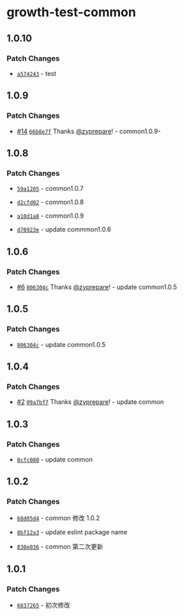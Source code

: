 # growth-test-common

## 1.0.10

### Patch Changes

- [`a574243`](https://github.com/zyprepare/growth-config/commit/a574243a03343aebdb5da59b6a8628ecb60ddb45) - test

## 1.0.9

### Patch Changes

- [#14](https://github.com/zyprepare/growth-config/pull/14) [`66b8e7f`](https://github.com/zyprepare/growth-config/commit/66b8e7fe226ca0dbeaca98b8e8ccacc53437024e) Thanks [@zyprepare](https://github.com/zyprepare)! - common1.0.9-

## 1.0.8

### Patch Changes

- [`59a1205`](https://github.com/zyprepare/growth-config/commit/59a12054d6bd8f43f1f69759fff76bca62cd3604) - common1.0.7

- [`d2cfd02`](https://github.com/zyprepare/growth-config/commit/d2cfd02706fa5c49373422e28e5548846c727b11) - common1.0.8

- [`a10d1a8`](https://github.com/zyprepare/growth-config/commit/a10d1a84e99034ba828ab7c37017a97c20ecc640) - common1.0.9

- [`d70923e`](https://github.com/zyprepare/growth-config/commit/d70923edf3b3031ce765f0df62e56e26006109a5) - update commmon1.0.6

## 1.0.6

### Patch Changes

- [#6](https://github.com/zyprepare/growth-config/pull/6) [`806304c`](https://github.com/zyprepare/growth-config/commit/806304cd15545e26590602d61f40093a21a3bded) Thanks [@zyprepare](https://github.com/zyprepare)! - update common1.0.5

## 1.0.5

### Patch Changes

- [`806304c`](https://github.com/zyprepare/growth-config/commit/806304cd15545e26590602d61f40093a21a3bded) - update common1.0.5

## 1.0.4

### Patch Changes

- [#2](https://github.com/zyprepare/growth-config/pull/2) [`09a7bf7`](https://github.com/zyprepare/growth-config/commit/09a7bf772d819e78ab22c09a5379d97033a4df34) Thanks [@zyprepare](https://github.com/zyprepare)! - update common

## 1.0.3

### Patch Changes

- [`8cfc080`](https://github.com/zyprepare/growth-config/commit/8cfc08070d7075e56943a3dfe0aa506645eb4626) - update common

## 1.0.2

### Patch Changes

- [`68d05d4`](https://github.com/zyprepare/growth-config/commit/68d05d44ad917b9c78cc2617f1cf8e06692d1ae7) - common 修改 1.0.2

- [`8bf12a3`](https://github.com/zyprepare/growth-config/commit/8bf12a300ce40e0c4bffc84e64f861f0604103c1) - update eslint package name

- [`830e036`](https://github.com/zyprepare/growth-config/commit/830e036d1282c71813dc9937a3d2c114bec4c8f3) - common 第二次更新

## 1.0.1

### Patch Changes

- [`6837265`](https://github.com/zyprepare/growth-config/commit/6837265682d1d67060f2e56d37e5c67dd711688d) - 初次修改
